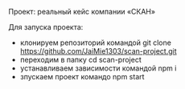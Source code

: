 Проект: реальный кейс компании «СКАН»

Для запуска проекта:

- клонируем репозиторий командой git clone https://github.com/JaiMie1303/scan-project.git
- переходим в папку cd scan-project
- устанавливаем зависимости командой npm i
- зпускаем проект командо npm start
